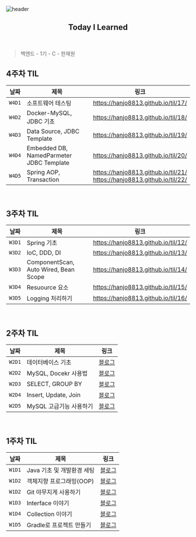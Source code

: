![header](https://capsule-render.vercel.app/api?type=waving&color=0f7b6c&height=150&section=header&text=hanjo&fontColor=afeee6&fontSize=90&animation=twinkling)


<div align='center'>
    <h2> Today I Learned </h2>
</div>

<br>

> 백엔드 - 1기 - C - 한재원

## 4주차 TIL

|날짜|제목|링크|
|---|---|---|
|`W4D1`|소프트웨어 테스팅|https://hanjo8813.github.io/til/17/|
|`W4D2`|Docker-MySQL, JDBC 기초|https://hanjo8813.github.io/til/18/|
|`W4D3`|Data Source, JDBC Template|https://hanjo8813.github.io/til/19/|
|`W4D4`|Embedded DB, NamedParmeter JDBC Template|https://hanjo8813.github.io/til/20/|
|`W4D5`|Spring AOP, Transaction|https://hanjo8813.github.io/til/21/<br>https://hanjo8813.github.io/til/22/|

<br>

## 3주차 TIL

|날짜|제목|링크|
|---|---|---|
|`W3D1`|Spring 기초|https://hanjo8813.github.io/til/12/|
|`W3D2`|IoC, DDD, DI|https://hanjo8813.github.io/til/13/|
|`W3D3`|ComponentScan, Auto Wired, Bean Scope|https://hanjo8813.github.io/til/14/|
|`W3D4`|Resuource 요소|https://hanjo8813.github.io/til/15/|
|`W3D5`|Logging 처리하기|https://hanjo8813.github.io/til/16/|

<br>

## 2주차 TIL

|날짜|제목|링크|
|---|---|---|
|`W2D1`|데이터베이스 기초|[블로그](https://hanjo8813.github.io/til/7/)|
|`W2D2`|MySQL, Docekr 사용법|[블로그](https://hanjo8813.github.io/til/8/)|
|`W2D3`|SELECT, GROUP BY|[블로그](https://hanjo8813.github.io/til/9/)|
|`W2D4`|Insert, Update, Join|[블로그](https://hanjo8813.github.io/til/10/)|
|`W2D5`|MySQL 고급기능 사용하기|[블로그](https://hanjo8813.github.io/til/11/)|

<br>

## 1주차 TIL

|날짜|제목|링크|
|---|---|---|
|`W1D1`|Java 기초 및 개발환경 세팅|[블로그](https://hanjo8813.github.io/til/1/)|
|`W1D2`|객체지향 프로그래밍(OOP)|[블로그](https://hanjo8813.github.io/til/2/)|
|`W1D2`|Git 야무지게 사용하기|[블로그](https://hanjo8813.github.io/til/3/)|
|`W1D3`|Interface 이야기|[블로그](https://hanjo8813.github.io/til/4/)|
|`W1D4`|Collection 이야기|[블로그](https://hanjo8813.github.io/til/5/)|
|`W1D5`|Gradle로 프로젝트 만들기|[블로그](https://hanjo8813.github.io/til/6/)|


